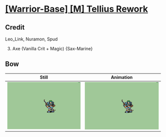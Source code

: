 # [\[Warrior-Base\] \[M\] Tellius Rework](../)

## Credit

Leo_Link, Nuramon, Spud

3. Axe (Vanilla Crit + Magic) {Sax-Marine}
	
## Bow

| Still | Animation |
| :---: | :-------: |
| ![Bow still](./Bow_000.png) | ![Bow animation](./Bow.gif) |
